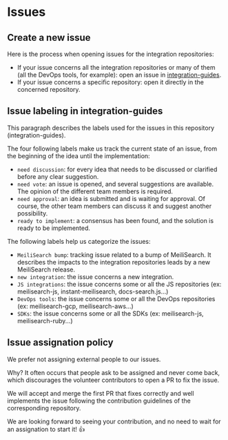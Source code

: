 # Issues

## Create a new issue

Here is the process when opening issues for the integration repositories:
- If your issue concerns all the integration repositories or many of them (all the DevOps tools, for example): open an issue in [integration-guides](https://github.com/meilisearch/integration-guides/issues/new).
- If your issue concerns a specific repository: open it directly in the concerned repository.

## Issue labeling in integration-guides

This paragraph describes the labels used for the issues in this repository (integration-guides).

The four following labels make us track the current state of an issue, from the beginning of the idea until the implementation:
- `need discussion`: for every idea that needs to be discussed or clarified before any clear suggestion.
- `need vote`: an issue is opened, and several suggestions are available. The opinion of the different team members is required.
- `need approval`: an idea is submitted and is waiting for approval. Of course, the other team members can discuss it and suggest another possibility.
- `ready to implement`: a consensus has been found, and the solution is ready to be implemented.

The following labels help us categorize the issues:
- `MeiliSearch bump`: tracking issue related to a bump of MeiliSearch. It describes the impacts to the integration repositories leads by a new MeiliSearch release.
- `new integration`: the issue concerns a new integration.
- `JS integrations`: the issue concerns some or all the JS repositories (ex: meilisearch-js, instant-meilisearch, docs-search.js...)
- `DevOps tools`: the issue concerns some or all the DevOps repositories (ex: meilisearch-gcp, meilisearch-aws...)
- `SDKs`: the issue concerns some or all the SDKs (ex: meilisearch-js, meilisearch-ruby...)

## Issue assignation policy

We prefer not assigning external people to our issues.

Why? It often occurs that people ask to be assigned and never come back, which discourages the volunteer contributors to open a PR to fix the issue.

We will accept and merge the first PR that fixes correctly and well implements the issue following the contribution guidelines of the corresponding repository.

We are looking forward to seeing your contribution, and no need to wait for an assignation to start it! 👍
